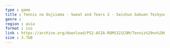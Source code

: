 ```yaml
---
type : game
title : Tennis no Oujisama - Sweat and Tears 2 - Seishun Gakuen Teikyuusai '03 - Perfect Live (Japan)
genre : 
region : asia
format : iso
link : https://archive.org/download/PS2-ASIA-ROMS321COM/Tennis%20no%20Oujisama%20-%20Sweat%20%26%20Tears%202%20-%20Seishun%20Gakuen%20Teikyuusai%20%2703%20-%20Perfect%20Live%20%28Japan%29.7z
size : 3.7GB
---
```


